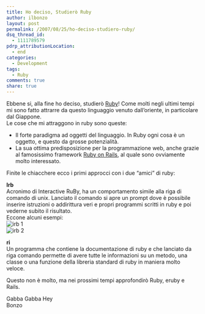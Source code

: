 ```yaml
---
title: Ho deciso, Studierò Ruby
author: ilbonzo
layout: post
permalink: /2007/08/25/ho-deciso-studiero-ruby/
dsq_thread_id:
  - 1111789579
pdrp_attributionLocation:
  - end
categories:
  - Development
tags:
  - Ruby
comments: true
share: true
---
```

Ebbene si, alla fine ho deciso, studierò [Ruby][1]! Come molti negli ultimi tempi mi sono fatto attrarre da questo linguaggio venuto dall&#8217;oriente, in particolare dal Giappone.  
Le cose che mi attraggono in ruby sono queste:

*   Il forte paradigma ad oggetti del linguaggio. In Ruby ogni cosa è un oggetto, e questo da grosse potenzialità.
*   La sua ottima predisposizione per la programmazione web, anche grazie al famosissimo framework [Ruby on Rails][2], al quale sono ovviamente molto interessato.

Finite le chiacchere ecco i primi approcci con i due &#8220;amici&#8221; di ruby:

**Irb**  
Acronimo di Interactive RuBy, ha un comportamento simile alla riga di comando di unix. Lanciato il comando si apre un prompt dove è possibile inserire istruzioni o addirittura veri e propri programmi scritti in ruby e poi vederne subito il risultato.  
Eccone alcuni esempi:  
![irb 1][3]  
![irb 2][4]

**ri**  
Un programma che contiene la documentazione di ruby e che lanciato da riga comando permette di avere tutte le informazioni su un metodo, una classe o una funzione della libreria standard di ruby in maniera molto veloce.

Questo non è molto, ma nei prossimi tempi approfondirò Ruby, eruby e Rails.

Gabba Gabba Hey  
Bonzo

<div class='kindleWidget kindleLight' >

</div>



 [1]: http://it.wikipedia.org/wiki/Ruby
 [2]: http://www.rubyonrails.org
 [3]: http://magni.me/wp-content/uploads/2007/08/02_ruby.png
 [4]: http://magni.me/wp-content/uploads/2007/08/04_ruby.png
